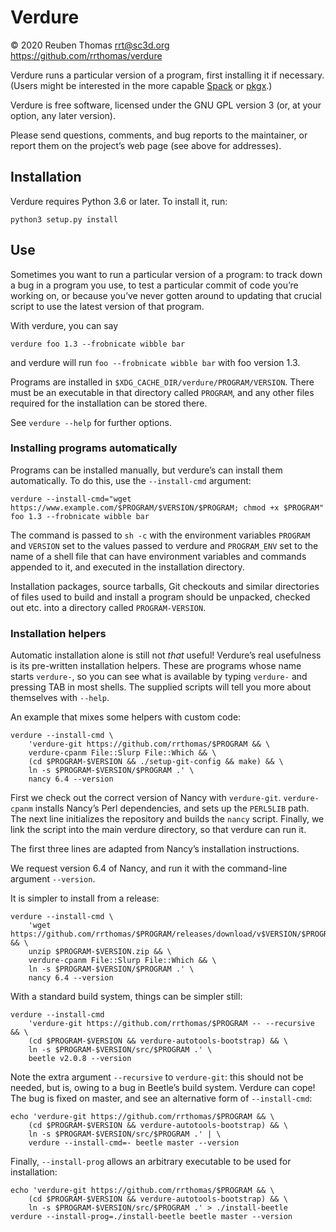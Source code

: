 # Verdure

© 2020 Reuben Thomas <rrt@sc3d.org>  
https://github.com/rrthomas/verdure  

Verdure runs a particular version of a program, first installing it if
necessary. (Users might be interested in the more capable
[Spack](https://github.com/spack/spack) or [pkgx](https://pkgx.sh).)

Verdure is free software, licensed under the GNU GPL version 3 (or, at your
option, any later version).

Please send questions, comments, and bug reports to the maintainer, or
report them on the project’s web page (see above for addresses).


## Installation

Verdure requires Python 3.6 or later. To install it, run:

```
python3 setup.py install
```


## Use

Sometimes you want to run a particular version of a program: to track down a
bug in a program you use, to test a particular commit of code you’re working
on, or because you’ve never gotten around to updating that crucial script to
use the latest version of that program.

With verdure, you can say

```
verdure foo 1.3 --frobnicate wibble bar
```

and verdure will run `foo --frobnicate wibble bar` with foo version 1.3.

Programs are installed in `$XDG_CACHE_DIR/verdure/PROGRAM/VERSION`. There
must be an executable in that directory called `PROGRAM`, and any other
files required for the installation can be stored there.

See `verdure --help` for further options.

### Installing programs automatically

Programs can be installed manually, but verdure’s can install them
automatically. To do this, use the `--install-cmd` argument:

```
verdure --install-cmd="wget https://www.example.com/$PROGRAM/$VERSION/$PROGRAM; chmod +x $PROGRAM" foo 1.3 --frobnicate wibble bar
```

The command is passed to `sh -c` with the environment variables `PROGRAM`
and `VERSION` set to the values passed to verdure and `PROGRAM_ENV` set to
the name of a shell file that can have environment variables and commands
appended to it, and executed in the installation directory.

Installation packages, source tarballs, Git checkouts and similar
directories of files used to build and install a program should be unpacked,
checked out etc. into a directory called `PROGRAM-VERSION`.

### Installation helpers

Automatic installation alone is still not *that* useful! Verdure’s real
usefulness is its pre-written installation helpers. These are programs whose
name starts `verdure-`, so you can see what is available by typing
`verdure-` and pressing TAB in most shells. The supplied scripts will tell
you more about themselves with `--help`.

An example that mixes some helpers with custom code:

```
verdure --install-cmd \
    'verdure-git https://github.com/rrthomas/$PROGRAM && \
    verdure-cpanm File::Slurp File::Which && \
    (cd $PROGRAM-$VERSION && ./setup-git-config && make) && \
    ln -s $PROGRAM-$VERSION/$PROGRAM .' \
    nancy 6.4 --version
```

First we check out the correct version of Nancy with `verdure-git`.
`verdure-cpanm` installs Nancy’s Perl dependencies, and sets up the
`PERL5LIB` path. The next line initializes the repository and builds the
`nancy` script. Finally, we link the script into the main verdure directory,
so that verdure can run it.

The first three lines are adapted from Nancy’s installation instructions.

We request version 6.4 of Nancy, and run it with the command-line argument
`--version`.

It is simpler to install from a release:

```
verdure --install-cmd \
    'wget https://github.com/rrthomas/$PROGRAM/releases/download/v$VERSION/$PROGRAM-$VERSION.zip && \
    unzip $PROGRAM-$VERSION.zip && \
    verdure-cpanm File::Slurp File::Which && \
    ln -s $PROGRAM-$VERSION/$PROGRAM .' \
    nancy 6.4 --version
```

With a standard build system, things can be simpler still:

```
verdure --install-cmd
    'verdure-git https://github.com/rrthomas/$PROGRAM -- --recursive && \
    (cd $PROGRAM-$VERSION && verdure-autotools-bootstrap) && \
    ln -s $PROGRAM-$VERSION/src/$PROGRAM .' \
    beetle v2.0.8 --version
```

Note the extra argument `--recursive` to `verdure-git`: this should not be
needed, but is, owing to a bug in Beetle’s build system. Verdure can cope!
The bug is fixed on master, and see an alternative form of `--install-cmd`:

```
echo 'verdure-git https://github.com/rrthomas/$PROGRAM && \
    (cd $PROGRAM-$VERSION && verdure-autotools-bootstrap) && \
    ln -s $PROGRAM-$VERSION/src/$PROGRAM .' | \
    verdure --install-cmd=- beetle master --version
```

Finally, `--install-prog` allows an arbitrary executable to be used for
installation:

```
echo 'verdure-git https://github.com/rrthomas/$PROGRAM && \
    (cd $PROGRAM-$VERSION && verdure-autotools-bootstrap) && \
    ln -s $PROGRAM-$VERSION/src/$PROGRAM .' > ./install-beetle
verdure --install-prog=./install-beetle beetle master --version
```
